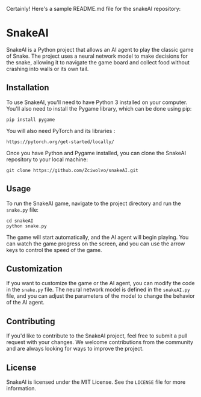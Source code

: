 Certainly! Here's a sample README.md file for the snakeAI repository:

# SnakeAI

SnakeAI is a Python project that allows an AI agent to play the classic game of Snake. The project uses a neural network model to make decisions for the snake, allowing it to navigate the game board and collect food without crashing into walls or its own tail.

## Installation

To use SnakeAI, you'll need to have Python 3 installed on your computer. You'll also need to install the Pygame library, which can be done using pip:

```
pip install pygame
```

You will also need PyTorch and its libraries :

```
https://pytorch.org/get-started/locally/
```

Once you have Python and Pygame installed, you can clone the SnakeAI repository to your local machine:

```
git clone https://github.com/Zciwolvo/snakeAI.git
```

## Usage

To run the SnakeAI game, navigate to the project directory and run the `snake.py` file:

```
cd snakeAI
python snake.py
```

The game will start automatically, and the AI agent will begin playing. You can watch the game progress on the screen, and you can use the arrow keys to control the speed of the game.

## Customization

If you want to customize the game or the AI agent, you can modify the code in the `snake.py` file. The neural network model is defined in the `snakeAI.py` file, and you can adjust the parameters of the model to change the behavior of the AI agent.

## Contributing

If you'd like to contribute to the SnakeAI project, feel free to submit a pull request with your changes. We welcome contributions from the community and are always looking for ways to improve the project.

## License

SnakeAI is licensed under the MIT License. See the `LICENSE` file for more information.
